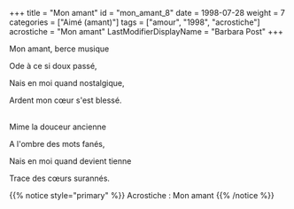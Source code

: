 +++
title = "Mon amant"
id = "mon_amant_8"
date = 1998-07-28
weight = 7
categories = ["Aimé (amant)"]
tags = ["amour", "1998", "acrostiche"]
acrostiche = "Mon amant"
LastModifierDisplayName = "Barbara Post"
+++

Mon amant, berce musique

Ode à ce si doux passé,

Nais en moi quand nostalgique,

Ardent mon cœur s'est blessé.

 \
Mime la douceur ancienne

A l'ombre des mots fanés,

Nais en moi quand devient tienne

Trace des cœurs surannés.

{{% notice style="primary" %}}
Acrostiche : Mon amant
{{% /notice %}}
